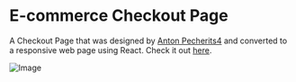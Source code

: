 # E-commerce Checkout Page
A Checkout Page that was designed by [Anton Pecherits4](https://twitter.com/pecherits4) and converted to a responsive web page using React. Check it out [here](https://jstarnate.github.io/ecommerce-checkout-page).

![Image](https://d1ukwyn8ipd9ce.cloudfront.net/images/2x/daily-ui-02-checkout-k9.png)

